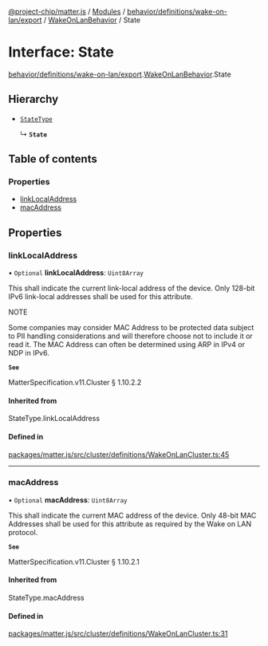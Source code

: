 [@project-chip/matter.js](../README.md) / [Modules](../modules.md) / [behavior/definitions/wake-on-lan/export](../modules/behavior_definitions_wake_on_lan_export.md) / [WakeOnLanBehavior](../modules/behavior_definitions_wake_on_lan_export.WakeOnLanBehavior.md) / State

# Interface: State

[behavior/definitions/wake-on-lan/export](../modules/behavior_definitions_wake_on_lan_export.md).[WakeOnLanBehavior](../modules/behavior_definitions_wake_on_lan_export.WakeOnLanBehavior.md).State

## Hierarchy

- [`StateType`](../modules/behavior_definitions_wake_on_lan_export._internal_.md#statetype)

  ↳ **`State`**

## Table of contents

### Properties

- [linkLocalAddress](behavior_definitions_wake_on_lan_export.WakeOnLanBehavior.State.md#linklocaladdress)
- [macAddress](behavior_definitions_wake_on_lan_export.WakeOnLanBehavior.State.md#macaddress)

## Properties

### linkLocalAddress

• `Optional` **linkLocalAddress**: `Uint8Array`

This shall indicate the current link-local address of the device. Only 128-bit IPv6 link-local addresses
shall be used for this attribute.

NOTE

Some companies may consider MAC Address to be protected data subject to PII handling considerations and
will therefore choose not to include it or read it. The MAC Address can often be determined using ARP in
IPv4 or NDP in IPv6.

**`See`**

MatterSpecification.v11.Cluster § 1.10.2.2

#### Inherited from

StateType.linkLocalAddress

#### Defined in

[packages/matter.js/src/cluster/definitions/WakeOnLanCluster.ts:45](https://github.com/project-chip/matter.js/blob/0c058ae17fdba4c0b89b8b13c309011d51782299/packages/matter.js/src/cluster/definitions/WakeOnLanCluster.ts#L45)

___

### macAddress

• `Optional` **macAddress**: `Uint8Array`

This shall indicate the current MAC address of the device. Only 48-bit MAC Addresses shall be used for
this attribute as required by the Wake on LAN protocol.

**`See`**

MatterSpecification.v11.Cluster § 1.10.2.1

#### Inherited from

StateType.macAddress

#### Defined in

[packages/matter.js/src/cluster/definitions/WakeOnLanCluster.ts:31](https://github.com/project-chip/matter.js/blob/0c058ae17fdba4c0b89b8b13c309011d51782299/packages/matter.js/src/cluster/definitions/WakeOnLanCluster.ts#L31)
